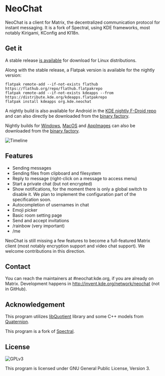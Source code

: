 # NeoChat

NeoChat is a client for Matrix, the decentralized communication protocol for instant
messaging. It is a fork of Spectral, using KDE frameworks, most notably Kirigami,
KConfig and KI18n.

## Get it

A stable release [is available](https://apps.kde.org/en/neochat) for download for Linux distributions.


Along with the stable release, a Flatpak version is available for the nightly
version:

```
flatpak remote-add --if-not-exists flathub https://flathub.org/repo/flathub.flatpakrepo
flatpak remote-add --if-not-exists kdeapps --from https://distribute.kde.org/kdeapps.flatpakrepo
flatpak install kdeapps org.kde.neochat
```

A nightly build is also available for Android in the [KDE nightly F-Droid repo](https://community.kde.org/Android/FDroid)
and can also directly be downloaded from the [binary factory](https://binary-factory.kde.org/view/Android/job/Neochat_android/).

Nightly builds for [Windows](https://binary-factory.kde.org/job/NeoChat_Nightly_win64/), [MacOS](https://binary-factory.kde.org/job/NeoChat_Nightly_macos/) and [AppImages](https://binary-factory.kde.org/job/NeoChat_Nightly_appimage/) can also be downloaded from the [binary factory](https://binary-factory.kde.org/search/?q=neochat).

![Timeline](https://www.plasma-mobile.org/img/post-2020-10/post-2020-10-neochat-timeline.png)

## Features

* Sending messages
* Sending files from clipboard and filesystem
* Reply to message (right-click on a message to access menu)
* Start a private chat (but not encrypted)
* Show notifications, for the moment there is only a global switch
to disable it. We plan to implement the configuration part of the
specification soon.
* Autocompletion of usernames in chat
* Emoji picker
* Basic room setting page
* Send and accept invitations
* /rainbow <message> (very important)
* /me <message>

NeoChat is still missing a few features to become a full-featured
Matrix client (most notably encryption support and video chat support).
We welcome contributions in this direction.

## Contact

You can reach the maintainers at #neochat:kde.org, if you are already on Matrix.
Development happens in http://invent.kde.org/network/neochat (not in GitHub).

## Acknowledgement

This program utilizes [libQuotient](https://github.com/quotient-im/libQuotient/)
library and some C++ models from [Quaternion](https://github.com/quotient-im/Quaternion/).

This program is a fork of [Spectral](https://gitlab.com/spectral-im/spectral/).

## License

![GPLv3](https://www.gnu.org/graphics/gplv3-127x51.png)

This program is licensed under GNU General Public License, Version 3. 

